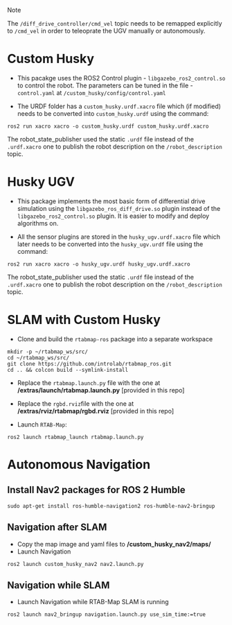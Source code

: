 > [!NOTE]
> The `/diff_drive_controller/cmd_vel` topic needs to be remapped explicitly to `/cmd_vel` in order to teleoprate the UGV manually or autonomously.

# Custom Husky

+ This pacakge uses the ROS2 Control plugin - `libgazebo_ros2_control.so` to control the robot. The parameters can be tuned in the file - `control.yaml` at `/custom_husky/config/control.yaml`

+ The URDF folder has a `custom_husky.urdf.xacro` file which (if modified) needs to be converted into `custom_husky.urdf` using the command:
```
ros2 run xacro xacro -o custom_husky.urdf custom_husky.urdf.xacro
```
The robot_state_publisher used the static `.urdf` file instead of the `.urdf.xacro` one to publish the robot description on the `/robot_description` topic.

# Husky UGV

+ This package implements the most basic form of differential drive simulation using the `libgazebo_ros_diff_drive.so` plugin instead of the `libgazebo_ros2_control.so` plugin. It is easier to modify and deploy algorithms on. 

+ All the sensor plugins are stored in the `husky_ugv.urdf.xacro` file which later needs to be converted into the `husky_ugv.urdf` file using the command:
```
ros2 run xacro xacro -o husky_ugv.urdf husky_ugv.urdf.xacro
```
The robot_state_publisher used the static `.urdf` file instead of the `.urdf.xacro` one to publish the robot description on the `/robot_description` topic.

# SLAM with Custom Husky

+ Clone and build the `rtabmap-ros` package into a separate workspace
```
mkdir -p ~/rtabmap_ws/src/
cd ~/rtabmap_ws/src/
git clone https://github.com/introlab/rtabmap_ros.git
cd .. && colcon build --symlink-install
```

+ Replace the `rtabmap.launch.py` file with the one at **/extras/launch/rtabmap.launch.py** [provided in this repo]
+ Replace the `rgbd.rviz`file with the one at **/extras/rviz/rtabmap/rgbd.rviz** [provided in this repo]

+ Launch `RTAB-Map`:
```
ros2 launch rtabmap_launch rtabmap.launch.py
```

# Autonomous Navigation

## Install Nav2 packages for ROS 2 Humble
```
sudo apt-get install ros-humble-navigation2 ros-humble-nav2-bringup
```

## Navigation after SLAM

+ Copy the map image and yaml files to **/custom_husky_nav2/maps/**
+ Launch Navigation
```
ros2 launch custom_husky_nav2 nav2.launch.py
```

## Navigation while SLAM

+ Launch Navigation while RTAB-Map SLAM is running
```
ros2 launch nav2_bringup navigation.launch.py use_sim_time:=true
```
